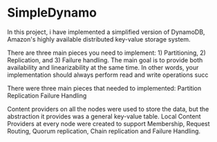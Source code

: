 # SimpleDynamo


In this project, i have implemented a simplified version of DynamoDB, Amazon's highly available distributed key-value storage system.  

There are three main pieces you need to implement: 1) Partitioning, 2) Replication, and 3) Failure handling.
The main goal is to provide both availability and linearizability at the same time. In other words, your implementation should always perform read and write operations succ

There were three main pieces that needed to implemented:
Partition
Replication
Failure Handling

Content providers on all the nodes were used to store the data, but the abstraction it provides was a general key-value table. Local Content Providers at every node were created to support Membership, Request Routing, Quorum replication, Chain replication and Failure Handling.
